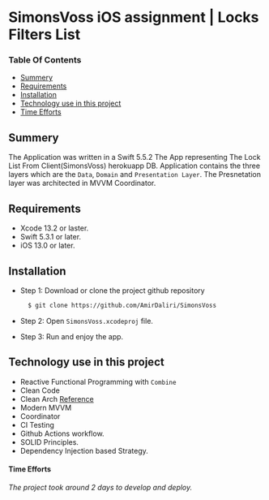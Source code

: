 # SimonsVoss iOS assignment | Locks Filters List

 ### **Table Of Contents**
- [Summery](#summery)
- [Requirements](#requirements)
- [Installation](#installation)
- [Technology use in this project](#technology-use-in-this-project)
- [Time Efforts](#time-efforts)
    
## Summery
The Application was written in a Swift 5.5.2 The App representing The Lock List From Client(SimonsVoss) herokuapp DB.
Application contains the three layers which are the `Data`, `Domain` and `Presentation Layer`. The Presnetation layer was architected in MVVM Coordinator. 

## Requirements

- Xcode 13.2 or laster.
- Swift 5.3.1 or later.
- iOS 13.0 or later.

## Installation

- Step 1: Download or clone the project github repository
  
  ```Bash 
    $ git clone https://github.com/AmirDaliri/SimonsVoss
  ```
  
- Step 2: Open ```SimonsVoss.xcodeproj``` file.
   
- Step 3: Run and enjoy the app.

## Technology use in this project

- Reactive Functional Programming with `Combine`
- Clean Code
- Clean Arch [Reference](https://blog.cleancoder.com/uncle-bob/2012/08/13/the-clean-architecture.html)
- Modern MVVM  
- Coordinator
- CI Testing
- Github Actions workflow.
- SOLID Principles.
- Dependency Injection based Strategy.

#### Time Efforts

*The project took around 2 days to develop and deploy.*
